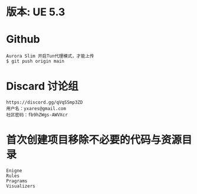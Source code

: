# 版本: UE 5.3

# Github
```
Aurora Slim 开启Tun代理模式，才能上传
$ git push origin main
```

# Discard 讨论组
```
https://discord.gg/qVqSSmp3ZD
用户名：yxares@gmail.com
社区密码：fb9hZWgs-AWVXcr
```

# 首次创建项目移除不必要的代码与资源目录
```
Enigne
Rules
Pragrams
Visualizers
```